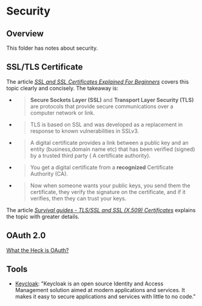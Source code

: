 # Security

## Overview

This folder has notes about security.

## SSL/TLS Certificate

The article [_SSL and SSL Certificates Explained For Beginners_](http://www.steves-internet-guide.com/ssl-certificates-explained/) covers this topic clearly and concisely. The takeaway is:

- > **Secure Sockets Layer (SSL)** and **Transport Layer Security (TLS)** are protocols that provide secure communications over a computer network or link.
- > TLS is based on SSL and was developed as a replacement in response to known vulnerabilities in SSLv3.
- > A digital certificate provides a link between a public key and an entity (business,domain name etc) that has been verified (signed) by a trusted third party ( A certificate authority).
- > You get a digital certificate from a **recognized** Certificate Authority (CA).
- > Now when someone wants your public keys, you send them the certificate, they verify the signature on the certificate, and if it verifies, then they can trust your keys.

The article [_Survival guides - TLS/SSL and SSL (X.509) Certificates_](http://www.zytrax.com/tech/survival/ssl.html) explains the topic with greater details.

## OAuth 2.0

[What the Heck is OAuth?](https://developer.okta.com/blog/2017/06/21/what-the-heck-is-oauth)

## Tools

- [Keycloak](https://www.keycloak.org/index.html): "Keycloak is an open source Identity and Access Management solution aimed at modern applications and services. It makes it easy to secure applications and services with little to no code."
